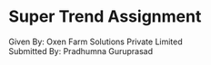 # Super Trend Assignment
Given By: Oxen Farm Solutions Private Limited\
Submitted By: Pradhumna Guruprasad
